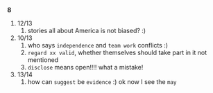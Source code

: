 **8**

1. 12/13
   1. stories all about America is not biased? :)
2. 10/13
   1. who says `independence` and `team work` conflicts :)
   2. `regard xx valid`, whether themselves should take part in it not mentioned
   3. `disclose` means open!!!! what a mistake!
3. 13/14
   1. how can `suggest` be `evidence` :) ok now I see the `may`

